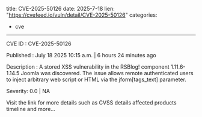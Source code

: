  
title: CVE-2025-50126
date: 2025-7-18
lien: "https://cvefeed.io/vuln/detail/CVE-2025-50126"
categories:
  - cve
---

CVE ID : CVE-2025-50126

Published :  July 18
2025
10:15 a.m. | 6 hours
24 minutes ago

Description : A stored XSS vulnerability in the RSBlog! component 1.11.6-1.14.5 Joomla was discovered. The issue allows remote authenticated users to inject arbitrary web script or HTML via the jform[tags_text] parameter.

Severity: 0.0 | NA

Visit the link for more details
such as CVSS details
affected products
timeline
and more...
